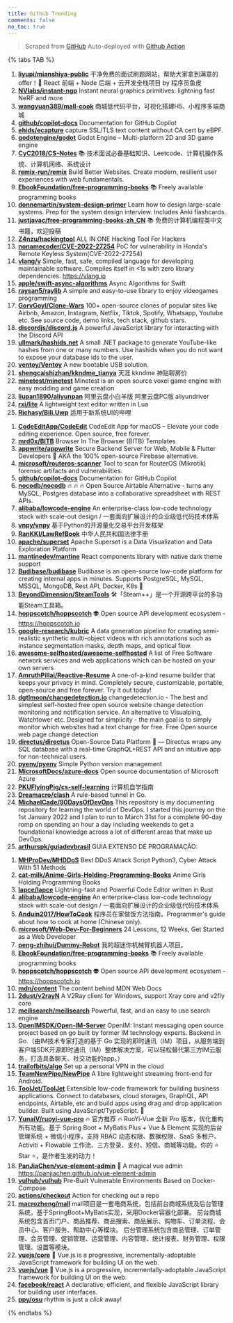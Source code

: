 ```yaml
---
title: Github Trending
comments: false
no_toc: true
---
```


> Scraped from [GitHub](https://github.com/trending)
Auto-deployed with [Github Action](https://docs.github.com/en/actions)

{% tabs TAB %}
<!-- tab Daily -->
1. [**liyupi/mianshiya-public**](https://github.com/liyupi/mianshiya-public)
干净免费的面试刷题网站，帮助大家拿到满意的 offer！💎 React 前端 + Node 后端 + 云开发全栈项目 by 程序员鱼皮
2. [**NVlabs/instant-ngp**](https://github.com/NVlabs/instant-ngp)
Instant neural graphics primitives: lightning fast NeRF and more
3. [**wangyuan389/mall-cook**](https://github.com/wangyuan389/mall-cook)
商城低代码平台，可视化搭建H5、小程序多端商城
4. [**github/copilot-docs**](https://github.com/github/copilot-docs)
Documentation for GitHub Copilot
5. [**ehids/ecapture**](https://github.com/ehids/ecapture)
capture SSL/TLS text content without CA cert by eBPF.
6. [**godotengine/godot**](https://github.com/godotengine/godot)
Godot Engine – Multi-platform 2D and 3D game engine
7. [**CyC2018/CS-Notes**](https://github.com/CyC2018/CS-Notes)
📚 技术面试必备基础知识、Leetcode、计算机操作系统、计算机网络、系统设计
8. [**remix-run/remix**](https://github.com/remix-run/remix)
Build Better Websites. Create modern, resilient user experiences with web fundamentals.
9. [**EbookFoundation/free-programming-books**](https://github.com/EbookFoundation/free-programming-books)
📚 Freely available programming books
10. [**donnemartin/system-design-primer**](https://github.com/donnemartin/system-design-primer)
Learn how to design large-scale systems. Prep for the system design interview. Includes Anki flashcards.
11. [**justjavac/free-programming-books-zh_CN**](https://github.com/justjavac/free-programming-books-zh_CN)
📚 免费的计算机编程类中文书籍，欢迎投稿
12. [**Z4nzu/hackingtool**](https://github.com/Z4nzu/hackingtool)
ALL IN ONE Hacking Tool For Hackers
13. [**nonamecoder/CVE-2022-27254**](https://github.com/nonamecoder/CVE-2022-27254)
PoC for vulnerability in Honda's Remote Keyless System(CVE-2022-27254)
14. [**vlang/v**](https://github.com/vlang/v)
Simple, fast, safe, compiled language for developing maintainable software. Compiles itself in <1s with zero library dependencies. https://vlang.io
15. [**apple/swift-async-algorithms**](https://github.com/apple/swift-async-algorithms)
Async Algorithms for Swift
16. [**raysan5/raylib**](https://github.com/raysan5/raylib)
A simple and easy-to-use library to enjoy videogames programming
17. [**GorvGoyl/Clone-Wars**](https://github.com/GorvGoyl/Clone-Wars)
100+ open-source clones of popular sites like Airbnb, Amazon, Instagram, Netflix, Tiktok, Spotify, Whatsapp, Youtube etc. See source code, demo links, tech stack, github stars.
18. [**discordjs/discord.js**](https://github.com/discordjs/discord.js)
A powerful JavaScript library for interacting with the Discord API
19. [**ullmark/hashids.net**](https://github.com/ullmark/hashids.net)
A small .NET package to generate YouTube-like hashes from one or many numbers. Use hashids when you do not want to expose your database ids to the user.
20. [**ventoy/Ventoy**](https://github.com/ventoy/Ventoy)
A new bootable USB solution.
21. [**shengcaishizhan/kkndme_tianya**](https://github.com/shengcaishizhan/kkndme_tianya)
天涯 kkndme 神贴聊房价
22. [**minetest/minetest**](https://github.com/minetest/minetest)
Minetest is an open source voxel game engine with easy modding and game creation
23. [**liupan1890/aliyunpan**](https://github.com/liupan1890/aliyunpan)
阿里云盘小白羊版 阿里云盘PC版 aliyundriver
24. [**rxi/lite**](https://github.com/rxi/lite)
A lightweight text editor written in Lua
25. [**Richasy/Bili.Uwp**](https://github.com/Richasy/Bili.Uwp)
适用于新系统UI的哔哩
<!-- endtab -->
<!-- tab Weekly -->
1. [**CodeEditApp/CodeEdit**](https://github.com/CodeEditApp/CodeEdit)
CodeEdit App for macOS – Elevate your code editing experience. Open source, free forever.
2. [**mrd0x/BITB**](https://github.com/mrd0x/BITB)
Browser In The Browser (BITB) Templates
3. [**appwrite/appwrite**](https://github.com/appwrite/appwrite)
Secure Backend Server for Web, Mobile & Flutter Developers 🚀 AKA the 100% open-source Firebase alternative.
4. [**microsoft/routeros-scanner**](https://github.com/microsoft/routeros-scanner)
Tool to scan for RouterOS (Mikrotik) forensic artifacts and vulnerabilities.
5. [**github/copilot-docs**](https://github.com/github/copilot-docs)
Documentation for GitHub Copilot
6. [**nocodb/nocodb**](https://github.com/nocodb/nocodb)
🔥 🔥 🔥 Open Source Airtable Alternative - turns any MySQL, Postgres database into a collaborative spreadsheet with REST APIs.
7. [**alibaba/lowcode-engine**](https://github.com/alibaba/lowcode-engine)
An enterprise-class low-code technology stack with scale-out design / 一套面向扩展设计的企业级低代码技术体系
8. [**vnpy/vnpy**](https://github.com/vnpy/vnpy)
基于Python的开源量化交易平台开发框架
9. [**RanKKI/LawRefBook**](https://github.com/RanKKI/LawRefBook)
中华人民共和国法律手册
10. [**apache/superset**](https://github.com/apache/superset)
Apache Superset is a Data Visualization and Data Exploration Platform
11. [**mantinedev/mantine**](https://github.com/mantinedev/mantine)
React components library with native dark theme support
12. [**Budibase/budibase**](https://github.com/Budibase/budibase)
Budibase is an open-source low-code platform for creating internal apps in minutes. Supports PostgreSQL, MySQL, MSSQL, MongoDB, Rest API, Docker, K8s 🚀
13. [**BeyondDimension/SteamTools**](https://github.com/BeyondDimension/SteamTools)
🛠「Steam++」是一个开源跨平台的多功能Steam工具箱。
14. [**hoppscotch/hoppscotch**](https://github.com/hoppscotch/hoppscotch)
👽 Open source API development ecosystem - https://hoppscotch.io
15. [**google-research/kubric**](https://github.com/google-research/kubric)
A data generation pipeline for creating semi-realistic synthetic multi-object videos with rich annotations such as instance segmentation masks, depth maps, and optical flow.
16. [**awesome-selfhosted/awesome-selfhosted**](https://github.com/awesome-selfhosted/awesome-selfhosted)
A list of Free Software network services and web applications which can be hosted on your own servers
17. [**AmruthPillai/Reactive-Resume**](https://github.com/AmruthPillai/Reactive-Resume)
A one-of-a-kind resume builder that keeps your privacy in mind. Completely secure, customizable, portable, open-source and free forever. Try it out today!
18. [**dgtlmoon/changedetection.io**](https://github.com/dgtlmoon/changedetection.io)
changedetection.io - The best and simplest self-hosted free open source website change detection monitoring and notification service. An alternative to Visualping, Watchtower etc. Designed for simplicity - the main goal is to simply monitor which websites had a text change for free. Free Open source web page change detection
19. [**directus/directus**](https://github.com/directus/directus)
Open-Source Data Platform 🐰 — Directus wraps any SQL database with a real-time GraphQL+REST API and an intuitive app for non-technical users.
20. [**pyenv/pyenv**](https://github.com/pyenv/pyenv)
Simple Python version management
21. [**MicrosoftDocs/azure-docs**](https://github.com/MicrosoftDocs/azure-docs)
Open source documentation of Microsoft Azure
22. [**PKUFlyingPig/cs-self-learning**](https://github.com/PKUFlyingPig/cs-self-learning)
计算机自学指南
23. [**Dreamacro/clash**](https://github.com/Dreamacro/clash)
A rule-based tunnel in Go.
24. [**MichaelCade/90DaysOfDevOps**](https://github.com/MichaelCade/90DaysOfDevOps)
This repository is my documenting repository for learning the world of DevOps. I started this journey on the 1st January 2022 and I plan to run to March 31st for a complete 90-day romp on spending an hour a day including weekends to get a foundational knowledge across a lot of different areas that make up DevOps.
25. [**arthurspk/guiadevbrasil**](https://github.com/arthurspk/guiadevbrasil)
GUIA EXTENSO DE PROGRAMAÇÃO:
<!-- endtab -->
<!-- tab Monthly -->
1. [**MHProDev/MHDDoS**](https://github.com/MHProDev/MHDDoS)
Best DDoS Attack Script Python3, Cyber Attack With 51 Methods
2. [**cat-milk/Anime-Girls-Holding-Programming-Books**](https://github.com/cat-milk/Anime-Girls-Holding-Programming-Books)
Anime Girls Holding Programming Books
3. [**lapce/lapce**](https://github.com/lapce/lapce)
Lightning-fast and Powerful Code Editor written in Rust
4. [**alibaba/lowcode-engine**](https://github.com/alibaba/lowcode-engine)
An enterprise-class low-code technology stack with scale-out design / 一套面向扩展设计的企业级低代码技术体系
5. [**Anduin2017/HowToCook**](https://github.com/Anduin2017/HowToCook)
程序员在家做饭方法指南。Programmer's guide about how to cook at home (Chinese only).
6. [**microsoft/Web-Dev-For-Beginners**](https://github.com/microsoft/Web-Dev-For-Beginners)
24 Lessons, 12 Weeks, Get Started as a Web Developer
7. [**peng-zhihui/Dummy-Robot**](https://github.com/peng-zhihui/Dummy-Robot)
我的超迷你机械臂机器人项目。
8. [**EbookFoundation/free-programming-books**](https://github.com/EbookFoundation/free-programming-books)
📚 Freely available programming books
9. [**hoppscotch/hoppscotch**](https://github.com/hoppscotch/hoppscotch)
👽 Open source API development ecosystem - https://hoppscotch.io
10. [**mdn/content**](https://github.com/mdn/content)
The content behind MDN Web Docs
11. [**2dust/v2rayN**](https://github.com/2dust/v2rayN)
A V2Ray client for Windows, support Xray core and v2fly core
12. [**meilisearch/meilisearch**](https://github.com/meilisearch/meilisearch)
Powerful, fast, and an easy to use search engine
13. [**OpenIMSDK/Open-IM-Server**](https://github.com/OpenIMSDK/Open-IM-Server)
OpenIM: Instant messaging open source project based on go built by former IM technology experts. Backend in Go.（由IM技术专家打造的基于 Go 实现的即时通讯（IM）项目，从服务端到客户端SDK开源即时通讯（IM）整体解决方案，可以轻松替代第三方IM云服务，打造具备聊天、社交功能的app。）
14. [**trailofbits/algo**](https://github.com/trailofbits/algo)
Set up a personal VPN in the cloud
15. [**TeamNewPipe/NewPipe**](https://github.com/TeamNewPipe/NewPipe)
A libre lightweight streaming front-end for Android.
16. [**ToolJet/ToolJet**](https://github.com/ToolJet/ToolJet)
Extensible low-code framework for building business applications. Connect to databases, cloud storages, GraphQL, API endpoints, Airtable, etc and build apps using drag and drop application builder. Built using JavaScript/TypeScript. 🚀
17. [**YunaiV/ruoyi-vue-pro**](https://github.com/YunaiV/ruoyi-vue-pro)
🔥 官方推荐 🔥 RuoYi-Vue 全新 Pro 版本，优化重构所有功能。基于 Spring Boot + MyBatis Plus + Vue & Element 实现的后台管理系统 + 微信小程序，支持 RBAC 动态权限、数据权限、SaaS 多租户、Activiti + Flowable 工作流、三方登录、支付、短信、商城等功能。你的 ⭐️ Star ⭐️，是作者生发的动力！
18. [**PanJiaChen/vue-element-admin**](https://github.com/PanJiaChen/vue-element-admin)
🎉 A magical vue admin https://panjiachen.github.io/vue-element-admin
19. [**vulhub/vulhub**](https://github.com/vulhub/vulhub)
Pre-Built Vulnerable Environments Based on Docker-Compose
20. [**actions/checkout**](https://github.com/actions/checkout)
Action for checking out a repo
21. [**macrozheng/mall**](https://github.com/macrozheng/mall)
mall项目是一套电商系统，包括前台商城系统及后台管理系统，基于SpringBoot+MyBatis实现，采用Docker容器化部署。 前台商城系统包含首页门户、商品推荐、商品搜索、商品展示、购物车、订单流程、会员中心、客户服务、帮助中心等模块。 后台管理系统包含商品管理、订单管理、会员管理、促销管理、运营管理、内容管理、统计报表、财务管理、权限管理、设置等模块。
22. [**vuejs/core**](https://github.com/vuejs/core)
🖖 Vue.js is a progressive, incrementally-adoptable JavaScript framework for building UI on the web.
23. [**vuejs/vue**](https://github.com/vuejs/vue)
🖖 Vue.js is a progressive, incrementally-adoptable JavaScript framework for building UI on the web.
24. [**facebook/react**](https://github.com/facebook/react)
A declarative, efficient, and flexible JavaScript library for building user interfaces.
25. [**ppy/osu**](https://github.com/ppy/osu)
rhythm is just a *click* away!
<!-- endtab -->
{% endtabs %}
